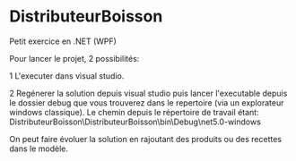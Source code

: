 # DistributeurBoisson
Petit exercice en .NET (WPF)

Pour lancer le projet, 2 possibilités:

1 L'executer dans visual studio.

2 Regénerer la solution depuis visual studio puis lancer l'executable depuis le dossier debug que vous trouverez dans le repertoire (via un explorateur windows classique). Le chemin depuis le répertoire de travail étant: DistributeurBoisson\DistributeurBoisson\bin\Debug\net5.0-windows

On peut faire évoluer la solution en rajoutant des produits ou des recettes dans le modèle. 
